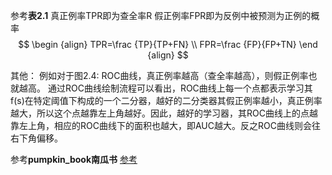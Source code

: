 参考**表2.1**
真正例率TPR即为查全率R
假正例率FPR即为反例中被预测为正例的概率
$$
\begin {align}
TPR=\frac {TP}{TP+FN} \\
FPR=\frac {FP}{FP+TN}
\end {align}
$$

其他：
例如对于图2.4: ROC曲线，真正例率越高（查全率越高），则假正例率也就越高。
通过ROC曲线绘制流程可以看出，ROC曲线上每一个点都表示学习其f(s)在特定阈值下构成的一个二分器，越好的二分类器其假正例率越小，真正例率越大，所以这个点越靠左上角越好。因此，越好的学习器，其ROC曲线上的点越靠左上角，相应的ROC曲线下的面积也越大，即AUC越大。反之ROC曲线则会往右下角偏移。




参考**pumpkin_book南瓜书**
[参考](https://blog.csdn.net/zhq9695/article/details/82909967)

